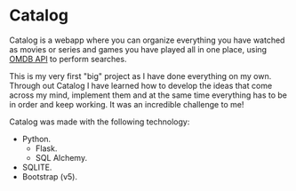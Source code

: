 # Catalog

Catalog is a webapp where you can organize everything you have watched as movies or series and games you have played all in one place, using [OMDB API](https://www.omdbapi.com/) to perform searches.

This is my very first "big" project as I have done everything on my own. Through out Catalog I have learned how to develop the ideas that come across my mind, implement them and at the same time everything has to be in order and keep working. It was an incredible challenge to me!

Catalog was made with the following technology:
- Python.
  - Flask.
  - SQL Alchemy.
- SQLITE.
- Bootstrap (v5).
